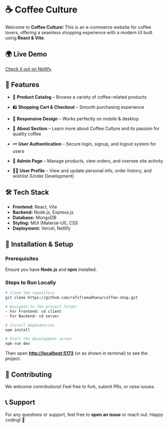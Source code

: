# ☕ Coffee Culture

Welcome to **Coffee Culture**! This is an e-commerce website for coffee lovers, offering a seamless shopping experience with a modern UI built using **React & Vite**.

## 🌍 Live Demo

[Check it out on Netlify](https://coffeeculture-id.netlify.app/)

## 📌 Features

- 🛒 **Product Catalog** – Browse a variety of coffee-related products

- 🛍️ **Shopping Cart & Checkout** – Smooth purchasing experience

- 📱 **Responsive Design** – Works perfectly on mobile & desktop

- 📖 **About Section** – Learn more about Coffee Culture and its passion for quality coffee

- 🗝️ **User Authentication** – Secure login, signup, and logout system for users

- 📝 **Admin Page** – Manage products, view orders, and oversee site activity

- 🙍‍♂️ **User Profile** – View and update personal info, order history, and wishlist (Under Development)

## 🛠️ Tech Stack

- **Frontend:** React, Vite
- **Backend:** Node.js, Express.js
- **Database:** MongoDB
- **Styling:** MUI (Material-UI), CSS 
- **Deployment:** Vercel, Netlify

## 🚀 Installation & Setup

### Prerequisites

Ensure you have **Node.js** and **npm** installed.

### Steps to Run Locally

```sh
# Clone the repository
git clone https://github.com/rafiframadhana/coffee-shop.git

# Navigate to the project folder
- For Frontend: cd client
- For Backend: cd server

# Install dependencies
npm install

# Start the development server
npm run dev
```

Then open **[http://localhost:5173](http://localhost:5173)** (or as shown in terminal) to see the project.

## 🤝 Contributing

We welcome contributions! Feel free to fork, submit PRs, or raise issues.

## 📞 Support

For any questions or support, feel free to **open an issue** or reach out. Happy coding! 🚀

